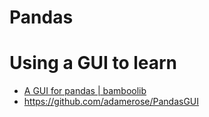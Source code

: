 # Pandas

# Using a GUI to learn

- [A GUI for pandas | bamboolib](https://bamboolib.8080labs.com/)
- https://github.com/adamerose/PandasGUI